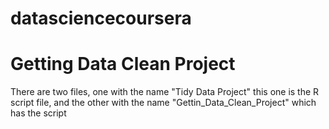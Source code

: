 # datasciencecoursera
# Getting Data Clean Project

There are two files, one with the name "Tidy Data Project" this one is the R script file, and the other with the name "Gettin_Data_Clean_Project" which has the script 
